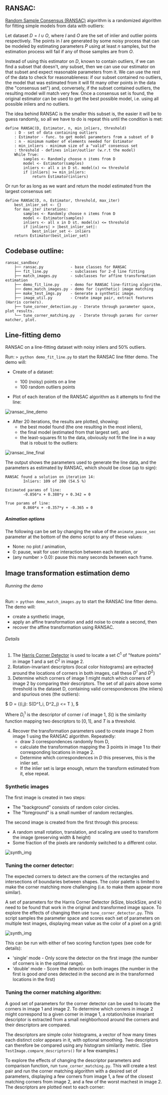 ## RANSAC:

[Random Sample Consensus (RANSAC)](https://en.wikipedia.org/wiki/Random_sample_consensus) algorithm is a randomized algorithm for fitting simple models from data with outliers:

Let dataset $D = I \cup O$, where $I$ and $O$ are the set of inlier and outlier points respectively.  The points in $I$ are generated by some noisy process that can be modeled by estimating parameters $P$ using at least $n$ samples, but the estimation process will fail if any of those samples are from $O$.

Instead of using this estimator on $D$, known to contain outliers, if we can find a subset that doesn't, *any* subset, then we can use our estimator on that subset and expect reasonable parameters from it.  We can use the rest of the data to check for reasonableness:  if our subset contained no outliers, the model that was estimated from it will fit many other points in the data (the "consensus set") and, conversely, if the subset contained outliers, the resulting model will match very few.  Once a consensus set is found, the original estimator can be used to get the best possible model, i.e. using all possible inliers and no outliers.

The idea behind RANSAC is the smaller this subset is, the easier it will be to guess randomly, so all we have to do is repeat this until the condition is met:
```
define RANSAC(D, Estimator, n, min_inliers, threshold)
    : D - set of data containing outliers
    : Estimator - func. to get model parameters from a subset of D
    : n - minimum number of elements needed for Estimator
    : min_inliers - minimum size of a "valid" consensus set
    : threshold - defines inlier/outlier (w.r.t the model)
    While True:
        samples <- Randomly choose n items from D
        model <- Estimator(samples)
        inliers <- all x in D st. model(x) <= threshold
        if |inliers| >= min_inliers:
            return Estimator(inliers)
```

Or run for as long as we want and return the model estimated from the largest consensus set:
```
define RANSAC(D, n, Estimator, threshold, max_iter)
    best_inlier_set <- {}
    for max_iter iterations:
        samples <- Randomly choose n items from D
        model <- Estimator(samples)
        inliers <- all x in D st. model(x) <= threshold
        if |inliers| > |best_inlier_set|:
            best_inlier_set <- inliers
    return Estimator(best_inlier_set)
```

## Codebase outline:

```
ransac_sandbox/
    ├── ransac.py            - base classes for RANSAC
    ├── fit_line.py          - subclasses for 2-d line fitting
    ├── match_images.py      - subclasses for affine transformation estimation 
    ├── demo_fit_line.py     - demo for RANSAC line-fitting algorithm.
    ├── demo_match_images.py - demo for (synthetic) image matching
    ├── make_test_imgs.py    - Generate a synthetic image.
    ├── image_util.py        - Create image pair, extract features (Harris corners).
    ├── tune_corner_detection.py - Iterate through parameter space, plot results.
    └── tune_corner_matching.py  - Iterate through params for corner matcher, plot.
```


## Line-fitting demo

RANSAC on a line-fitting dataset with noisy inliers and 50% outliers.

Run: `> python demo_fit_line.py` to start the RANSAC line fitter demo.  The demo will:

* Create of a dataset:
  * 100 (noisy) points on a line 
  * 100 random outliers points 

* Plot of each iteration of the RANSAC algorithm as it attempts to find the line:

![ransac_line_demo](/assets/ransac_line_demo.png)

* After 20 iterations, the results are plotted, showing:
    * the best model found (the one resulting in the most inliers),
    * the final model (estimated from that largest set), and
    * the least-squares fit to the data, obviously not fit the line in a way that is robust to the outliers:

![ransac_line_final](/assets/ransac_line_final.png)

The output shows the parameters used to generate the line data, and the parameters as estimated by RANSAC, which should be close (up to sign):

```
RANSAC found a solution on iteration 14:
        Inliers: 109 of 200 (54.5 %)

Estimated params of line:
        -0.856*x + 0.388*y + 0.342 = 0

True params of line:
        0.860*x + -0.357*y + -0.365 = 0
```

##### Animation options

The following can be set by changing the value of the `animate_pause_sec` parameter at the bottom of the demo script to any of these values:
* None: no plot / animation,
* 0: pause, wait for user interaction between each iteration, or
* (any number > 0.0): pause this many seconds between each frame.


## Image transformation estimation demo

###### Running the demo
Run: `> python demo_match_images.py` to start the RANSAC line fitter demo.  The demo will:

* create a synthetic image,
* apply an affine transformation and add noise to create a second, then
* recover the affine transformation using RANSAC.

###### Details

1.  The [Harris Corner Detector](https://en.wikipedia.org/wiki/Harris_corner_detector) is used to locate a set $C^1$ of "feature points" in image 1 and a set $C^2$ in image 2.
2.  Rotation-invariant descriptors (local color histograms) are extracted around the locations of corners in both images, call these $D^1$ and $D^2$)
3.  Determine which corners of image 1 might match which corners of image 2 by comparing their descriptors.  The set of all pairs above some threshold is the dataset D, containing valid correspondences (the inliers) and spurious ones (the outliers):

$
    D = \{(i,j): S(D^1_i, D^2_j) <= T \},
$

Where $D^1_i$ is the descriptor of corner $i$ of image 1, $S()$ is the similarity function mapping two descriptors to $[0,1]$, and $T$ is a threshold.

4. Recover the transformation parameters used to create image 2 from image 1 using the RANSAC algorithm.  Repeatedly:
    * draw 3 correspondences randomly from D,
    * calculate the transformation mapping the 3 points in image 1 to their corresponding locations in image 2.  
    * Determine which correspondences in $D$ this preserves, this is the inlier set.
    * If the inlier set is large enough, return the transform estimated from it, else repeat.

### Synthetic images

The first image is created in two steps:
  * The "background" consists of random color circles.
  * The "foreground" is a small number of random rectangles.

The second image is created from the first through this process:
  * A random small rotation, translation, and scaling are used to transform the image (preserving width & height)
  * Some fraction of the pixels are randomly switched to a different color.

![synth_img](/assets/synth_img.png)
### Tuning the corner detector:

The expected corners to detect are the corners of the rectangles and intersections of boundaries between shapes.  The color palette is limited to make the corner matching more challenging (i.e. to make them appear more similar).

A set of parameters for the Harris Corner Detector (kSize, blockSize, and k) need to be found that work in the original and transformed image space.  To explore the effects of changing then use `tune_corner_detector.py`.  This script samples the parameter space and scores each set of parameters on multiple test images, displaying mean value as the color of a pixel on a grid:

![synth_img](/assets/tune_corner_detect.png)

This can be run with either of two scoring function types (see code for details):

 * 'single' mode - Only score the detector on the first image (the number of corners is in the optimal range).
 * 'double' mode - Score the detector on both images (the number in the first is good *and* ones detected in the second are in the transformed locations in the first)


### Tuning the corner matching algorithm:

A good set of parameters for the corner detector can be used to locate the corners in image 1 and image 2.  To determine which corners in image 2 might correspond to a given corner in image 1, a rotation/noise invariant descriptor is extracted from a small neighborhood around the corners and their descriptors are compared.  

The descriptors are simple color histograms, a vector of how many times each distinct color appears in it, with optional smoothing.  Two descriptors can therefore be compared using any histogram similarity metric. (See `TestImage.compare_descriptors()` for a few examples.)

To explore the effects of changing the descriptor parameters and comparison function, run `tune_corner_matching.py`.  This will create a test pair and run the corner matching algorithm with a desired set of parameters, displaying a few corners from image 1, a few of the closest matching corners from image 2, and a few of the worst machest in image 2.  The descriptors are plotted next to each corner:




